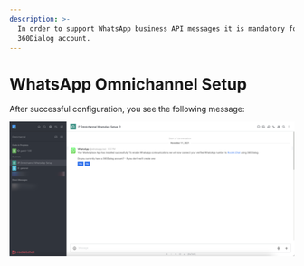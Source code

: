 ```yaml
---
description: >-
  In order to support WhatsApp business API messages it is mandatory for you to
  360Dialog account.
---
```


# WhatsApp Omnichannel Setup

After successful configuration, you see the following message:

![](<../../../../../../.gitbook/assets/image (651).png>)

